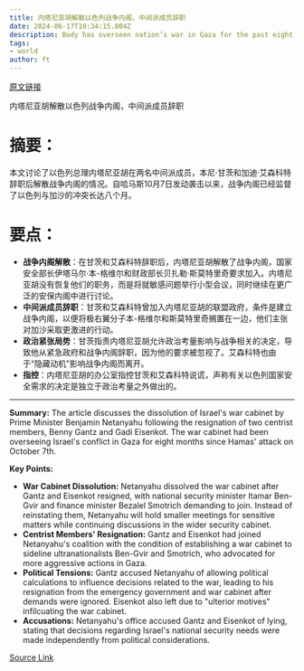 ```yaml
---
title: 内塔尼亚胡解散以色列战争内阁，中间派成员辞职
date: 2024-06-17T10:34:15.804Z
description: Body has overseen nation’s war in Gaza for the past eight months
tags: 
- world
author: ft
---
```


[原文链接](https://ft.com/content/1be749ba-5cc6-43e6-9d02-13c573790e2e)

内塔尼亚胡解散以色列战争内阁，中间派成员辞职

# 摘要：
本文讨论了以色列总理内塔尼亚胡在两名中间派成员，本尼·甘茨和加迪·艾森科特辞职后解散战争内阁的情况。自哈马斯10月7日发动袭击以来，战争内阁已经监督了以色列与加沙的冲突长达八个月。

# 要点：
- **战争内阁解散**：在甘茨和艾森科特辞职后，内塔尼亚胡解散了战争内阁，国家安全部长伊塔马尔·本-格维尔和财政部长贝扎勒·斯莫特里奇要求加入。内塔尼亚胡没有恢复他们的职务，而是将就敏感问题举行小型会议，同时继续在更广泛的安保内阁中进行讨论。
- **中间派成员辞职**：甘茨和艾森科特曾加入内塔尼亚胡的联盟政府，条件是建立战争内阁，以便将极右翼分子本-格维尔和斯莫特里奇搁置在一边，他们主张对加沙采取更激进的行动。
- **政治紧张局势**：甘茨指责内塔尼亚胡允许政治考量影响与战争相关的决定，导致他从紧急政府和战争内阁辞职，因为他的要求被忽视了。艾森科特也由于“隐藏动机”影响战争内阁而离开。
- **指控**：内塔尼亚胡的办公室指控甘茨和艾森科特说谎，声称有关以色列国家安全需求的决定是独立于政治考量之外做出的。

---

 **Summary:** 
The article discusses the dissolution of Israel's war cabinet by Prime Minister Benjamin Netanyahu following the resignation of two centrist members, Benny Gantz and Gadi Eisenkot. The war cabinet had been overseeing Israel's conflict in Gaza for eight months since Hamas' attack on October 7th.

**Key Points:**
- **War Cabinet Dissolution:** Netanyahu dissolved the war cabinet after Gantz and Eisenkot resigned, with national security minister Itamar Ben-Gvir and finance minister Bezalel Smotrich demanding to join. Instead of reinstating them, Netanyahu will hold smaller meetings for sensitive matters while continuing discussions in the wider security cabinet.
- **Centrist Members' Resignation:** Gantz and Eisenkot had joined Netanyahu's coalition with the condition of establishing a war cabinet to sideline ultranationalists Ben-Gvir and Smotrich, who advocated for more aggressive actions in Gaza.
- **Political Tensions:** Gantz accused Netanyahu of allowing political calculations to influence decisions related to the war, leading to his resignation from the emergency government and war cabinet after demands were ignored. Eisenkot also left due to "ulterior motives" infilcuating the war cabinet.
- **Accusations:** Netanyahu's office accused Gantz and Eisenkot of lying, stating that decisions regarding Israel's national security needs were made independently from political considerations.

[Source Link](https://ft.com/content/1be749ba-5cc6-43e6-9d02-13c573790e2e)

